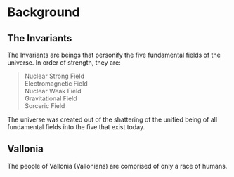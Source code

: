 # **Background**

## **The Invariants**
The Invariants are beings that personify the five fundamental fields of the universe.
In order of strength, they are:
> Nuclear Strong Field  
> Electromagnetic Field  
> Nuclear Weak Field  
> Gravitational Field  
> Sorceric Field  

The universe was created out of the shattering of the unified being of all fundamental fields into the five that exist today.

## **Vallonia**

The people of Vallonia (Vallonians) are comprised of only a race of humans.
